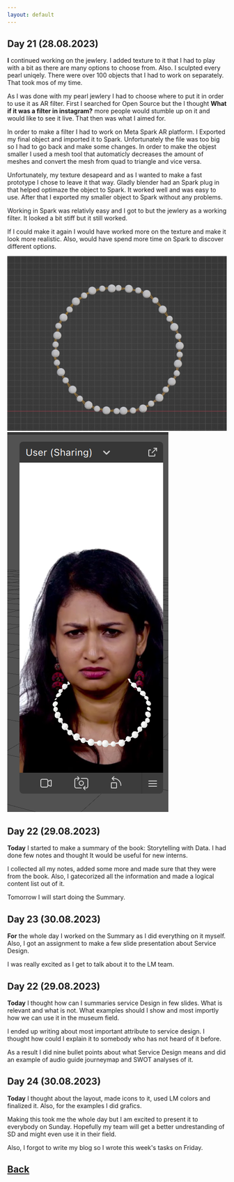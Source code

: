 ```yaml
---
layout: default
---
```

## Day 21 (28.08.2023)
<b>I</b> continued working on the jewlery. I added texture to it that I had to play with a bit as there are many options to choose from. Also. I sculpted every pearl uniqely. There were over 100 objects that I had to work on separately. That took mos of my time. 

As I was done with my pearl jewlery I had to choose where to put it in order to use it as AR filter. First I searched for Open Source but the I thought <b>What if it was a filter in instagram?</b> more people would stumble up on it and would like to see it live. That then was what I aimed for.

In order to make a filter I had to work on Meta Spark AR platform. I Exported my final object and imported it to Spark. Unfortunately the file was too big so I had to go back and make some changes. In order to make the objest smaller I used a mesh tool that automaticly decreases the amount of meshes and convert the mesh from quad to triangle and vice versa.

Unfortunately, my texture desapeard and as I wanted to make a fast prototype I chose to leave it that way. Gladly blender had an Spark plug in that helped optimaze the object to Spark. It worked well and was easy to use. After that I exported my smaller object to Spark without any problems.

Working in Spark was relativly easy and I got to but the jewlery as a working filter. It looked a bit stiff but it still worked.

If I could make it again I would have worked more on the texture and make it look more realistic. Also, would have spend more time on Spark to discover different options.

<img src="/assets/Jewlery-blender.JPEG/">       <img src="/assets/Jewlery-Filter-QM.PNG/"> 

## Day 22 (29.08.2023)

<b>Today</b> I started to make a summary of the book: Storytelling with Data. I had done few notes and thought It would be useful for new interns. 

I collected all my notes, added some more and made sure that they were from the book. Also, I gatecorized all the information and made a logical content list out of it.

Tomorrow I will start doing the Summary.

## Day 23 (30.08.2023)

<b>For</b> the whole day I worked on the Summary as I did everything on it myself. Also, I got an assignment to make a few slide presentation about Service Design. 

I was really excited as I get to talk about it to the LM team.

## Day 22 (29.08.2023)

<b>Today</b> I thought how can I summaries service Design in few slides. What is relevant and what is not. What examples should I show and most importly how we can use it in the museum field.

I ended up writing about most important attribute to service design. I thought how could I explain it to somebody who has not heard of it before.

As a result I did nine bullet points about what Service Design means and did an example of audio guide journeymap and SWOT analyses of it.

## Day 24 (30.08.2023)

<b>Today</b> I thought about the layout, made icons to it, used LM colors and finalized it. Also, for the examples I did grafics.

Making this took me the whole day but I am excited to present it to everybody on Sunday. Hopefully my team will get a better undrestanding of SD and might even use it in their field.

Also, I forgot to write my blog so I wrote this week's tasks on Friday.

## [Back](./)
